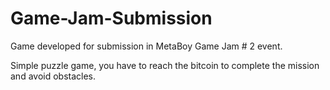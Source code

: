 # Game-Jam-Submission
Game developed for submission in MetaBoy Game Jam # 2 event.

Simple puzzle game, you have to reach the bitcoin to complete the mission and avoid obstacles.
